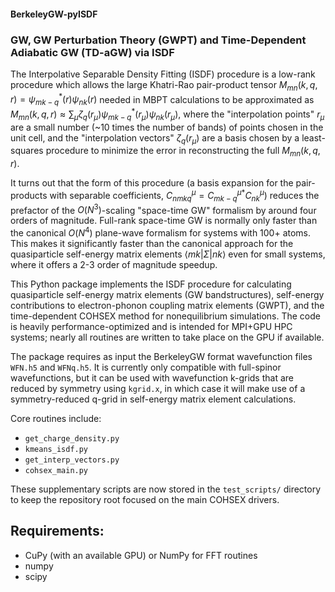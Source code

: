 #### BerkeleyGW-pyISDF
### GW, GW Perturbation Theory (GWPT) and Time-Dependent Adiabatic GW (TD-aGW) via ISDF

The Interpolative Separable Density Fitting (ISDF) procedure is a low-rank procedure which allows the large Khatri-Rao pair-product tensor $`M_{mn}(k,q,r)=\psi^*_{mk-q}(r)\psi_{nk}(r)`$ needed in MBPT calculations 
to be approximated as $`M_{mn}(k,q,r)\approx\sum_{\mu}\zeta_q(r_\mu)\psi^*_{mk-q}(r_\mu)\psi_{nk}(r_\mu)`$, where the "interpolation points" $`r_\mu`$ are a small number (~10 times the 
number of bands) of points chosen in the unit cell, and the "interpolation vectors" $`\zeta_q(r_\mu)`$ are a basis chosen by a least-squares procedure to minimize the error in reconstructing the full $`M_{mn}(k,q,r)`$.

It turns out that the form of this procedure (a basis expansion for the pair-products with separable coefficients, $`C^\mu_{nmkq} = {C^\mu_{mk-q}}^*C^\mu_{nk}`$) reduces the prefactor of the $`O(N^3)`$-scaling 
"space-time GW" formalism by around four orders of magnitude. Full-rank space-time GW is normally only faster than the canonical $`O(N^4)`$ plane-wave formalism for systems with 100+ atoms. 
This makes it significantly faster than the canonical approach for the quasiparticle self-energy matrix elements $`\langle mk|\Sigma|nk\rangle`$ even for small systems, where it offers a 2-3 order of magnitude speedup.


This Python package implements the ISDF procedure for calculating quasiparticle self-energy matrix elements (GW bandstructures), self-energy contributions to electron-phonon coupling matrix elements (GWPT), and 
the time-dependent COHSEX method for nonequilibrium simulations. The code is heavily performance-optimized and is intended for MPI+GPU HPC systems; nearly all routines are written to take place on the GPU if available.

The package requires as input the BerkeleyGW format wavefunction files `WFN.h5` and `WFNq.h5`. It is currently only compatible with full-spinor wavefunctions, but it can be used with wavefunction k-grids that are reduced by symmetry using `kgrid.x`, in which case it will make use of a symmetry-reduced q-grid in self-energy matrix element calculations.

Core routines include:
- `get_charge_density.py`
- `kmeans_isdf.py`
- `get_interp_vectors.py`
- `cohsex_main.py`

These supplementary scripts are now stored in the `test_scripts/` directory
to keep the repository root focused on the main COHSEX drivers.

## Requirements:
 - CuPy (with an available GPU) or NumPy for FFT routines
- numpy
- scipy

